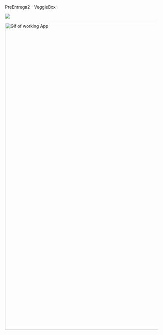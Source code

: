 PreEntrega2 - VeggieBox

![](https://res.cloudinary.com/ferjen/image/upload/v1670456501/veggieBox/img/VeggieBox_y5zihg.gif)

<img align='center' height='1013' src='https://res.cloudinary.com/ferjen/image/upload/v1670456501/veggieBox/img/VeggieBox_y5zihg.gif' alt='Gif of working App'>
